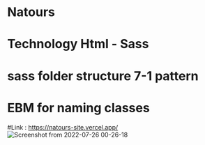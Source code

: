 # Natours
# Technology Html - Sass
# sass folder structure 7-1 pattern
# EBM for naming classes

#Link : https://natours-site.vercel.app/
![Screenshot from 2022-07-26 00-26-18](https://user-images.githubusercontent.com/61599746/181022275-3b7900d4-3c40-4727-9d06-8101ff83c566.png)
